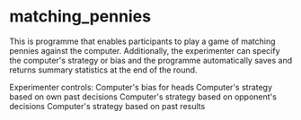 # matching_pennies
This is programme that enables participants to play a game of matching pennies against the computer. Additionally, the experimenter can specify the computer's strategy or bias and the programme automatically saves and returns summary statistics at the end of the round.

Experimenter controls:
Computer's bias for heads
Computer's strategy based on own past decisions
Computer's strategy based on opponent's decisions
Computer's strategy based on past results
